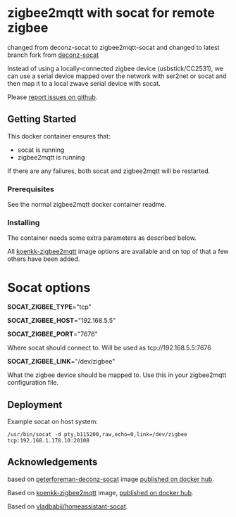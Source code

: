 # zigbee2mqtt with socat for remote zigbee

changed from deconz-socat to zigbee2mqtt-socat and changed to latest branch fork from [deconz-socat](https://github.com/peterforeman/deconz-socat)

Instead of using a locally-connected zigbee device (usbstick/CC2531), we can use a serial device mapped over the network with ser2net or socat and then map it to a local zwave serial device with socat.

Please [report issues on github](https://github.com/mc303/zigbee2mqtt-socat/issues).

## Getting Started

This docker container ensures that:
 - socat is running
 - zigbee2mqtt is running

If there are any failures, both socat and zigbee2mqtt will be restarted.

### Prerequisites

See the normal zigbee2mqtt docker container readme.

### Installing

The container needs some extra parameters as described below.

All [koenkk-zigbee2mqtt](https://hub.docker.com/r/koenkk/zigbee2mqtt/) image options are available and on top of that a few others have been added.

# Socat options

**SOCAT_ZIGBEE_TYPE**="tcp"

**SOCAT_ZIGBEE_HOST**="192.168.5.5"

**SOCAT_ZIGBEE_PORT**="7676"

Where socat should connect to. Will be used as tcp://192.168.5.5:7676

**SOCAT_ZIGBEE_LINK**="/dev/zigbee"

What the zigbee device should be mapped to. Use this in your zigbee2mqtt configuration file.

## Deployment

Example socat on host system:
```
/usr/bin/socat -d pty,b115200,raw,echo=0,link=/dev/zigbee tcp:192.168.1.178.10:20108
```

## Acknowledgements

based on [peterforeman-deconz-socat](https://hub.docker.com/r/peterforeman/deconz-socat) image [published on docker hub](https://hub.docker.com/r/peterforeman/deconz-socat).

Based on [koenkk-zigbee2mqtt](https://hub.docker.com/r/koenkk/zigbee2mqtt/) image, [published on docker hub](https://hub.docker.com/r/koenkk/zigbee2mqtt).

Based on [vladbabii/homeassistant-socat](https://hub.docker.com/r/vladbabii/homeassistant-socat).
